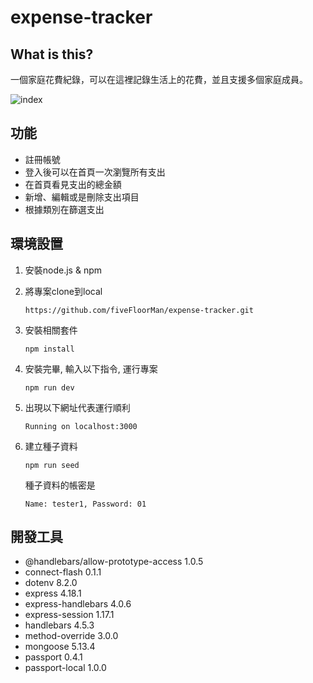 # expense-tracker

## What is this?
一個家庭花費紀錄，可以在這裡記錄生活上的花費，並且支援多個家庭成員。

![index](https://upload.cc/i1/2022/05/25/piJIX3.png)

## 功能
* 註冊帳號
* 登入後可以在首頁一次瀏覽所有支出
* 在首頁看見支出的總金額
* 新增、編輯或是刪除支出項目
* 根據類別在篩選支出

## 環境設置
1. 安裝node.js & npm 
2. 將專案clone到local

    ```
    https://github.com/fiveFloorMan/expense-tracker.git
    ```
3. 安裝相關套件
    ```
    npm install
    ```
4. 安裝完畢, 輸入以下指令, 運行專案
    ```
    npm run dev
    ```
5. 出現以下網址代表運行順利
    ```
    Running on localhost:3000
    ```
6. 建立種子資料
    ```
    npm run seed
    ```
    種子資料的帳密是
    ```
    Name: tester1, Password: 01
    ```
## 開發工具
* @handlebars/allow-prototype-access 1.0.5 
* connect-flash 0.1.1
* dotenv 8.2.0
* express 4.18.1
* express-handlebars 4.0.6
* express-session 1.17.1
* handlebars 4.5.3
* method-override 3.0.0
* mongoose 5.13.4
* passport 0.4.1
* passport-local 1.0.0
